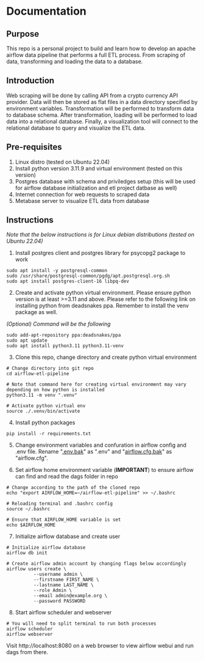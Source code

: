 # Documentation

## Purpose

This repo is a personal project to build and learn how to develop an apache airflow data pipeline that performs a full ETL process. From scraping of data, transforming and loading the data to a database.

## Introduction

Web scraping will be done by calling API from a crypto currency API provider. Data will then be stored as flat files in a data directory specified by environment variables. Transformation will be performed to transform data to database schema. After transformation, loading will be performed to load data into a relational database. Finally, a visualization tool will connect to the relational database to query and visualize the ETL data.

## Pre-requisites

1. Linux distro (tested on Ubuntu 22.04)
2. Install python version 3.11.9 and virtual environment (tested on this version)
3. Postgres database with schema and priviledges setup (this will be used for airflow database initialization and etl project datbase as well)
4. Internet connection for web requests to scraped data
5. Metabase server to visualize ETL data from database


## Instructions

<i>Note that the below instructions is for Linux debian distributions (tested on Ubuntu 22.04)</i>

1. Install postgres client and postgres library for psycopg2 package to work

<pre><code>sudo apt install -y postgresql-common
sudo /usr/share/postgresql-common/pgdg/apt.postgresql.org.sh
sudo apt install postgres-client-16 libpq-dev</code></pre>

2. Create and activate python virtual environment. Please ensure python version is at least >=3.11 and above. Please refer to the following link on installing python from deadsnakes ppa. Remember to install the venv package as well.

<i>(Optional) Command will be the following</i>
<pre><code>sudo add-apt-repository ppa:deadsnakes/ppa
sudo apt update
sudo apt install python3.11 python3.11-venv</code></pre>

3. Clone this repo, change directory and create python virtual environment
<pre><code># Change directory into git repo
cd airflow-etl-pipeline

# Note that command here for creating virtual environment may vary depending on how python is installed
python3.11 -m venv ".venv"

# Activate python virtual env
source ./.venv/bin/activate</code></pre>

4. Install python packages

<pre><code>pip install -r requirements.txt</code></pre>

5. Change environment variables and confuration in airflow config and .env file. Rename "[.env.bak](.env.bak)" as ".env" and "[airflow.cfg.bak](airflow.cfg.bak)" as "airflow.cfg".

6. Set airflow home environment variable (**IMPORTANT**) to ensure airflow can find and read the dags folder in repo
<pre><code># Change according to the path of the cloned repo
echo "export AIRFLOW_HOME=~/airflow-etl-pipeline" >> ~/.bashrc

# Reloading terminal and .bashrc config
source ~/.bashrc

# Ensure that AIRFLOW_HOME variable is set
echo $AIRFLOW_HOME
</code></pre>

7. Initialize airflow database and create user

<pre><code># Initialize airflow database
airflow db init

# Create airflow admin account by changing flags below accordingly
airflow users create \
          --username admin \
          --firstname FIRST_NAME \
          --lastname LAST_NAME \
          --role Admin \
          --email admin@example.org \
          --password PASSWORD
</code></pre>

8. Start airflow scheduler and webserver

<pre><code># You will need to split terminal to run both processes
airflow scheduler
airflow webserver
</code></pre>

Visit http://localhost:8080 on a web browser to view airflow webui and run dags from there.